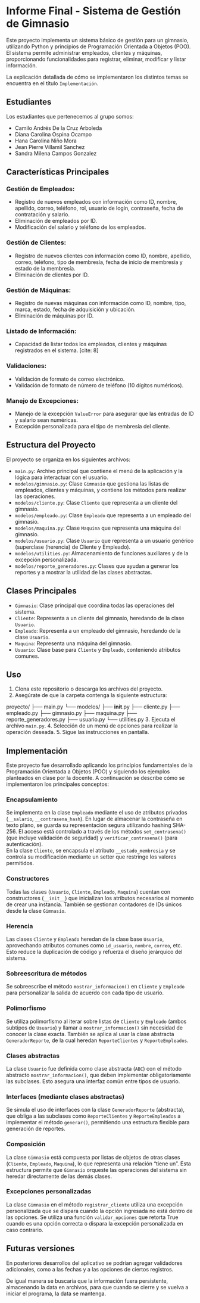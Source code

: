 # Informe Final - Sistema de Gestión de Gimnasio

Este proyecto implementa un sistema básico de gestión para un gimnasio, utilizando Python y principios de Programación Orientada a Objetos (POO). El sistema permite administrar empleados, clientes y máquinas, proporcionando funcionalidades para registrar, eliminar, modificar y listar información.

La explicación detallada de cómo se implementaron los distintos temas se encuentra en el título `Implementación`. 




## Estudiantes
Los estudiantes que pertenecemos al grupo somos:

* Camilo Andrés De la Cruz Arboleda
* Diana Carolina Ospina Ocampo
* Hana Carolina Niño Mora
* Jean Pierre Villamil Sanchez
* Sandra Milena Campos Gonzalez

## Características Principales

### Gestión de Empleados:
*  Registro de nuevos empleados con información como ID, nombre, apellido, correo, teléfono, rol, usuario de login, contraseña, fecha de contratación y salario.
* Eliminación de empleados por ID. 
* Modificación del salario y teléfono de los empleados. 
### Gestión de Clientes:
* Registro de nuevos clientes con información como ID, nombre, apellido, correo, teléfono, tipo de membresía, fecha de inicio de membresía y estado de la membresía.
* Eliminación de clientes por ID. 
### Gestión de Máquinas:
* Registro de nuevas máquinas con información como ID, nombre, tipo, marca, estado, fecha de adquisición y ubicación.
* Eliminación de máquinas por ID.
### Listado de Información:
* Capacidad de listar todos los empleados, clientes y máquinas registrados en el sistema. [cite: 8]
### Validaciones:
* Validación de formato de correo electrónico.
* Validación de formato de número de teléfono (10 dígitos numéricos). 
### Manejo de Excepciones:
* Manejo de la excepción `ValueError` para asegurar que las entradas de ID y salario sean numéricas.
* Excepción personalizada para el tipo de membresía del cliente.

## Estructura del Proyecto

El proyecto se organiza en los siguientes archivos:

* `main.py`:  Archivo principal que contiene el menú de la aplicación y la lógica para interactuar con el usuario. 
* `modelos/gimnasio.py`:  Clase `Gimnasio` que gestiona las listas de empleados, clientes y máquinas, y contiene los métodos para realizar las operaciones. 
* `modelos/cliente.py`:  Clase `Cliente` que representa a un cliente del gimnasio. 
* `modelos/empleado.py`:  Clase `Empleado` que representa a un empleado del gimnasio.
* `modelos/maquina.py`:  Clase `Maquina` que representa una máquina del gimnasio. 
* `modelos/usuario.py`: Clase `Usuario` que representa a un usuario genérico (superclase (herencia) de Cliente y Empleado).
* `modelos/utilities.py`: Almacenamiento de funciones auxiliares y de la excepción personalizada.
* `modelos/reporte_generadores.py`: Clases que ayudan a generar los reportes y a mostrar la utilidad de las clases abstractas.


## Clases Principales

* `Gimnasio`: Clase principal que coordina todas las operaciones del sistema.
* `Cliente`: Representa a un cliente del gimnasio, heredando de la clase `Usuario`.
* `Empleado`: Representa a un empleado del gimnasio, heredando de la clase `Usuario`.
* `Maquina`: Representa una máquina del gimnasio.
* `Usuario`: Clase base para `Cliente` y `Empleado`, conteniendo atributos comunes. 

## Uso

1. Clona este repositorio o descarga los archivos del proyecto.
2. Asegúrate de que la carpeta contenga la siguiente estructura:

proyecto/ 
├── main.py 
└── modelos/ 
    ├── __init__.py 
    ├── cliente.py 
    ├── empleado.py 
    ├── gimnasio.py 
    ├── maquina.py 
    ├── reporte_generadores.py
    ├── usuario.py 
    └── utilities.py
3.  Ejecuta el archivo `main.py`.
4.  Selección de un menú de opciones para realizar la operación deseada.
5.  Sigue las instrucciones en pantalla.


## Implementación

Este proyecto fue desarrollado aplicando los principios fundamentales de la Programación Orientada a Objetos (POO) y siguiendo los ejemplos planteados en clase por la docente. A continuación se describe cómo se implementaron los principales conceptos:

### Encapsulamiento

Se implementa en la clase `Empleado` mediante el uso de atributos privados (`__salario`, `__contrasena_hash`). En lugar de almacenar la contraseña en texto plano, se guarda su representación segura utilizando hashing SHA-256. El acceso está controlado a través de los métodos `set_contrasena()` (que incluye validación de seguridad) y `verificar_contrasena()` (para autenticación).  
En la clase `Cliente`, se encapsula el atributo `__estado_membresia` y se controla su modificación mediante un setter que restringe los valores permitidos.


### Constructores
Todas las clases (`Usuario`, `Cliente`, `Empleado`, `Maquina`) cuentan con constructores (`__init__`) que inicializan los atributos necesarios al momento de crear una instancia. También se gestionan contadores de IDs únicos desde la clase `Gimnasio`.

### Herencia
Las clases `Cliente` y `Empleado` heredan de la clase base `Usuario`, aprovechando atributos comunes como `id_usuario`, `nombre`, `correo`, etc. Esto reduce la duplicación de código y refuerza el diseño jerárquico del sistema.

### Sobreescritura de métodos
Se sobreescribe el método `mostrar_informacion()` en `Cliente` y `Empleado` para personalizar la salida de acuerdo con cada tipo de usuario.

### Polimorfismo
Se utiliza polimorfismo al iterar sobre listas de `Cliente` y `Empleado` (ambos subtipos de `Usuario`) y llamar a `mostrar_informacion()` sin necesidad de conocer la clase exacta. También se aplica al usar la clase abstracta `GeneradorReporte`, de la cual heredan `ReporteClientes` y `ReporteEmpleados`.

### Clases abstractas
La clase `Usuario` fue definida como clase abstracta (`ABC`) con el método abstracto `mostrar_informacion()`, que deben implementar obligatoriamente las subclases. Esto asegura una interfaz común entre tipos de usuario.

### Interfaces (mediante clases abstractas)
Se simula el uso de interfaces con la clase `GeneradorReporte` (abstracta), que obliga a las subclases como `ReporteClientes` y `ReporteEmpleados` a implementar el método `generar()`, permitiendo una estructura flexible para generación de reportes.

### Composición
La clase `Gimnasio` está compuesta por listas de objetos de otras clases (`Cliente`, `Empleado`, `Maquina`), lo que representa una relación “tiene un”. Esta estructura permite que `Gimnasio` orqueste las operaciones del sistema sin heredar directamente de las demás clases.

### Excepciones personalizadas
La clase `Gimnasio` en el método `registrar_cliente` utiliza una excepción personalizada que se dispara cuando la opción ingresada no está dentro de las opciones. Se utiliza una función `validar_opciones` que retorta True cuando es una opción correcta o dispara la excepción personalizada en caso contrario.

## Futuras versiones

En posteriores desarrollos del aplicativo se podrían agregar validadores adicionales, como a las fechas y a las opciones de ciertos registros.

De igual manera se buscaría que la información fuera persistente, almacenando la data en archivos, para que cuando se cierre y se vuelva a iniciar el programa, la data se mantenga. 

